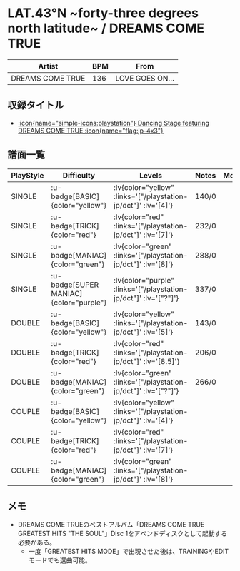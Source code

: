 # LAT.43°N \~forty-three degrees north latitude\~ / DREAMS COME TRUE

|Artist|BPM|From|
|------|---|----|
|DREAMS COME TRUE|136|LOVE GOES ON…|

## 収録タイトル

- [ :icon{name="simple-icons:playstation"} Dancing Stage featuring DREAMS COME TRUE :icon{name="flag:jp-4x3"} ](/playstation-jp/dct)

## 譜面一覧

|PlayStyle|Difficulty|Levels|Notes|Movie|
|---------|----------|------|-----|-----|
|SINGLE| :u-badge[BASIC]{color="yellow"} | :lv{color="yellow" :links='["/playstation-jp/dct"]' :lv='[4]'} |140/0||
|SINGLE| :u-badge[TRICK]{color="red"} | :lv{color="red" :links='["/playstation-jp/dct"]' :lv='[7]'} |232/0||
|SINGLE| :u-badge[MANIAC]{color="green"} | :lv{color="green" :links='["/playstation-jp/dct"]' :lv='[8]'} |288/0||
|SINGLE| :u-badge[SUPER MANIAC]{color="purple"} | :lv{color="purple" :links='["/playstation-jp/dct"]' :lv='["?"]'} |337/0||
|DOUBLE| :u-badge[BASIC]{color="yellow"} | :lv{color="yellow" :links='["/playstation-jp/dct"]' :lv='[5]'} |143/0||
|DOUBLE| :u-badge[TRICK]{color="red"} | :lv{color="red" :links='["/playstation-jp/dct"]' :lv='[8.5]'} |206/0||
|DOUBLE| :u-badge[MANIAC]{color="green"} | :lv{color="green" :links='["/playstation-jp/dct"]' :lv='["?"]'} |266/0||
|COUPLE| :u-badge[BASIC]{color="yellow"} | :lv{color="yellow" :links='["/playstation-jp/dct"]' :lv='[4]'} |||
|COUPLE| :u-badge[TRICK]{color="red"} | :lv{color="red" :links='["/playstation-jp/dct"]' :lv='[7]'} |||
|COUPLE| :u-badge[MANIAC]{color="green"} | :lv{color="green" :links='["/playstation-jp/dct"]' :lv='[8]'} |||

## メモ

- DREAMS COME TRUEのベストアルバム「DREAMS COME TRUE GREATEST HITS "THE SOUL"」Disc 1をアペンドディスクとして起動する必要がある。
  - 一度「GREATEST HITS MODE」で出現させた後は、TRAININGやEDITモードでも選曲可能。
